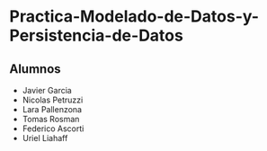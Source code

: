 # Practica-Modelado-de-Datos-y-Persistencia-de-Datos
## Alumnos
- Javier Garcia
- Nicolas Petruzzi
- Lara Pallenzona
- Tomas Rosman
- Federico Ascorti
- Uriel Liahaff
